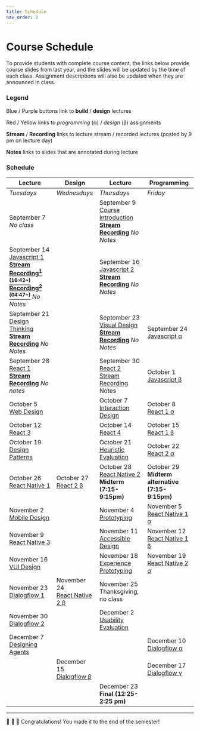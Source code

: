 ```yaml
---
title: Schedule
nav_order: 2
---
```


# Course Schedule

To provide students with complete course content, the links below provide course slides from last year, and the slides will be updated by the time of each class. Assignment descriptions will also be updated when they are announced in class.

### Legend

<a class="label label-blue" >Blue</a> / <a class="label label-purple" >Purple</a> buttons link to **build** / **design** lectures

<a class="label label-red" >Red</a> / <a class="label label-yellow">Yellow</a> links to _programming_ (&alpha;) / _design_ (&beta;) assignments

<a>**Stream**</a> / <a>**Recording**</a> links to lecture stream / recorded lectures (posted by 9 pm on lecture day)

<a>**Notes**</a> links to slides that are annotated during lecture

### Schedule

<table>
  <thead>
    <tr>
      <th><strong>Lecture</strong></th>
      <th><strong>Design</strong></th>
      <th><strong>Lecture</strong></th>
      <th><strong>Programming</strong></th>
    </tr>
  </thead>
  <tbody>
    <tr>
      <td><em>Tuesdays</em></td>
      <td><em>Wednesdays</em></td>
      <td><em>Thursdays</em></td>
      <td><em>Friday</em></td>
    </tr>
    <tr>
      <td>September 7<br />
        <em>No class</em></td>
      <td></td>
      <td>September 9<br />
        <span class="fs-3"><a target="_blank" class="btn" href="lectures/01-Course-Introduction.pdf">Course Introduction</a></span><br />
        <a target="_blank" href="https://uwmadison.zoom.us/j/91256253366?pwd=enRKSW1yL2JVMnJQZkU5clhVWlAyUT09"><strong>Stream</strong></a> <a target="_blank" href="https://uwmadison.zoom.us/rec/play/K90WV_NmGfNIwc9H6GO9YNePXIs8Iw_IEaY_BJXLI5F_OPO_HA8MSQgMoeu-aDZX5Pu18ETQRrCx4vt6.Vv0ERZTadvdeQSao"><strong>Recording</strong></a> <em>No Notes</em>
      </td>
      <td></td>
    </tr>
    <tr>
      <td>September 14<br />
        <span class="fs-3"><a target="_blank" class="btn btn-blue" href="lectures/02-Build-Javascript-1.pdf">Javascript 1</a></span><br />
        <a target="_blank" href="https://canvas.wisc.edu/courses/273395/external_tools/14065"><strong>Stream</strong></a>
        <strong><a target="_blank" href="https://uwmadison.zoom.us/rec/play/pN-JliqzmYE0OMacVtiJDyEVIPCHc7_ajkwR8Il_O4sUnl962egShsqZgrFipp5_M3JnW6Jz213ocP7T.P1YGrotO-GKFuvY3">Recording<sup>1 (16:42~)</sup></a> 
        <a target="_blank" href="https://uwmadison.zoom.us/rec/play/M_df8jbN10QZd0kzA6WPwR0pFYFLX4FoxA7ZeWGXx5hwK7_8dtZBYAl6TqY3dfjRNRh35eiyXKIhgOt4.6fNW456uM7rXi2hl">Recording<sup>2 (04:47~)</sup></a></strong> <em>No Notes</em>
      </td>
      <td></td>
      <td>September 16<br />
        <span class="fs-3"><a target="_blank" class="btn btn-blue" href="lectures/02-Build-Javascript-2.pdf">Javascript 2</a></span><br />
        <a target="_blank" href="https://canvas.wisc.edu/courses/273395/external_tools/14065"><strong>Stream</strong></a> <a target="_blank" href="https://uwmadison.zoom.us/rec/play/FcXdK6cioQd74JMxsY3_PDpXrEP3JaXxpytueEgeUoylB4DgeK41jubiA0h_WiXe0sVo1TjF-MEHIh3g.YnWNfTWGK4yrbYIh"><strong>Recording</strong></a> <em>No Notes</em>
      </td>
      <td></td>
    </tr>
    <tr>
      <td>September 21<br />
        <span class="fs-3"><a target="_blank" class="btn btn-purple" href="lectures/03-Design-Design-Thinking.pdf">Design Thinking</a></span><br />
        <a target="_blank" href="https://canvas.wisc.edu/courses/273395/external_tools/14065"><strong>Stream</strong></a> <a target="_blank" href="https://uwmadison.zoom.us/rec/play/wJIwp77VO8E3r3N3S6Ra3lagu4pz6nxhYkYzQHH4lzgALWP403I9RwFGMKHE97kea4TcFah8gGV9c02i.R-hrHTEB6y8W8iKe"><strong>Recording</strong></a> <em>No Notes</em>
      </td>
      <td></td>
      <td>September 23<br />
        <span class="fs-3"><a target="_blank" class="btn btn-purple" href="lectures/03-Design-Visual-Design.pdf">Visual Design</a></span><br />
        <a target="_blank" href="https://canvas.wisc.edu/courses/273395/external_tools/14065"><strong>Stream</strong></a> <a target="_blank" href="https://uwmadison.zoom.us/rec/play/pJVY73SsekWePvlss7XIYi6WckFjGRLjTMIqI5iktLzE72j0zIcbx-5VQgr96R0KG5tsOuAxIV3SYExe.o_3DCUyObocKXoBf"><strong>Recording</strong></a> <em>No Notes</em>
      </td>
      <td>September 24<br />
        <span class="fs-3"><a target="_blank" class="btn bg-red-200 text-grey-lt-000" href="https://canvas.wisc.edu/courses/273395/assignments/1353279">Javascript &alpha;</a></span>
      </td>
    </tr>
    <tr>
      <td>September 28<br />
        <span class="fs-3"><a target="_blank" class="btn btn-blue" href="lectures/04-Build-React-1.pdf">React 1</a></span><br />
        <a target="_blank" href="https://canvas.wisc.edu/courses/273395/external_tools/14065"><strong>Stream</strong></a> <a target="_blank" href="https://uwmadison.zoom.us/rec/play/Up3-TqndeKX8zWvyyRQhLwzNfveT2rQnCI0XmRcc0TJve_Oj4pnjxgtZ8fA-fLUeL0cU06IwoEiExVj_.14oliHjFmPWRph27"><strong>Recording</strong></a> <em>No notes</em>
      </td>
      <td></td>
      <td>September 30<br />
        <span class="fs-3"><a target="_blank" class="btn btn-blue" href="">React 2</a></span><br />
        <a target="_blank" href="https://canvas.wisc.edu/courses/273395/external_tools/14065">Stream</a> <a target="_blank" href="">Recording </a> <a>Notes</a>
      </td>
      <td>October 1<br />
        <span class="fs-3"><a target="_blank" class="btn bg-yellow-100 text-grey-dk-250" href="https://canvas.wisc.edu/courses/273395/assignments/1361137">Javascript &beta;</a></span>
      </td>
    </tr>
    <tr>
      <td>October 5<br />
        <span class="fs-3"><a target="_blank" class="btn btn-purple" href="">Web Design</a></span>
      </td>
      <td></td>
      <td>October 7<br />
        <span class="fs-3"><a target="_blank" class="btn btn-purple" href="">Interaction Design</a></span>
      </td>
      <td>October 8<br />
        <span class="fs-3"><a target="_blank" class="btn bg-red-200 text-grey-lt-000" href="">React 1 &alpha;</a></span>
      </td>
    </tr>
    <tr>
      <td>October 12<br />
        <span class="fs-3"><a target="_blank" class="btn btn-blue" href="">React 3</a></span>
      </td>
      <td></td>
      <td>October 14<br />
        <span class="fs-3"><a target="_blank" class="btn btn-blue" href="">React 4</a></span>
      </td>
      <td>October 15<br />
        <span class="fs-3"><a target="_blank" class="btn bg-yellow-100 text-grey-dk-250" href="">React 1 &beta;</a></span>
      </td>
    </tr>
    <tr>
      <td>October 19<br />
        <span class="fs-3"><a target="_blank" class="btn btn-purple" href="">Design Patterns</a></span>
      </td>
      <td></td>
      <td>October 21<br />
        <span class="fs-3"><a target="_blank" class="btn btn-purple" href="">Heuristic Evaluation</a></span>
      </td>
      <td>October 22<br />
        <span class="fs-3"><a target="_blank" class="btn bg-red-200 text-grey-lt-000" href="">React 2 &alpha;</a></span>
      </td>
    </tr>
    <tr>
      <td>October 26<br />
        <span class="fs-3"><a target="_blank" class="btn btn-blue" href="">React Native 1</a></span>
      </td>
      <td>October 27<br />
        <span class="fs-3"><a target="_blank" class="btn bg-yellow-100 text-grey-dk-250" href="">React 2 &beta;</a></span>
      </td>
      <td>October 28<br />
        <span class="fs-3"><a target="_blank" class="btn btn-blue" href="">React Native 2</a></span> <br />
        <strong>Midterm (7:15-9:15pm)</strong>
      </td>
      <td>October 29<br />
        <strong>Midterm alternative (7:15-9:15pm)</strong>
      </td>
    </tr>
    <tr>
      <td>November 2<br />
        <span class="fs-3"><a target="_blank" class="btn btn-purple" href="">Mobile Design</a></span>
      </td>
      <td></td>
      <td>November 4<br />
        <span class="fs-3"><a target="_blank" class="btn btn-purple" href="">Prototyping</a></span>
      </td>
      <td>November 5<br />
        <span class="fs-3"><a target="_blank" class="btn bg-red-200 text-grey-lt-000" href="">React Native 1 &alpha;</a></span>
      </td>
    </tr>
    <tr>
      <td>November 9<br />
        <span class="fs-3"><a target="_blank" class="btn btn-blue" href="">React Native 3</a></span>
      </td>
      <td></td>
      <td>November 11<br />
        <span class="fs-3"><a target="_blank" class="btn btn-purple" href="">Accessible Design</a><br /></span>
      </td>
      <td>November 12<br />
        <span class="fs-3"><a target="_blank" class="btn bg-yellow-100 text-grey-dk-250" href="">React Native 1 &beta;</a></span>
      </td>
    </tr>
    <tr>
      <td>November 16<br />
      <span class="fs-3"><a target="_blank" class="btn btn-purple" href="">VUI Design</a></span>
      </td>
      <td></td>
      <td>November 18<br />
        <span class="fs-3"><a target="_blank" class="btn btn-purple" href="">Experience Prototyping</a></span>
      </td>
      <td>November 19<br />
        <span class="fs-3"><a target="_blank" class="btn bg-red-200 text-grey-lt-000" href="">React Native 2 &alpha;</a></span>
      </td>
    </tr>
    <tr>
      <td>November 23<br />
        <span class="fs-3"><a target="_blank" class="btn btn-blue" href="">Dialogflow 1</a></span>
      </td>
      <td>November 24<br />
        <span class="fs-3"><a target="_blank" class="btn bg-yellow-100 text-grey-dk-250" href="">React Native 2 &beta;</a></span>
      </td>
      <td>November 25<br />
        <!--<span class="fs-3"><a target="_blank" class="btn btn-blue" href="">Dialogflow 2</a></span><br /> -->
        Thanksgiving, no class
      </td>
      <td></td>
    </tr>
    <tr>
      <td>November 30<br />
        <span class="fs-3"><a target="_blank" class="btn btn-blue" href="">Dialogflow 2</a></span>
      </td>
      <td>
      </td>
      <td>December 2<br />
        <span class="fs-3"><a target="_blank" class="btn btn-purple" href="">Usability Evaluation</a></span>
      </td>
      <td></td>
    </tr>
    <tr>
      <td>December 7<br />
        <span class="fs-3"><a target="_blank" class="btn btn-purple" href="">Designing Agents</a></span>
      </td>
      <td> </td>
      <td></td>
      <td>December 10<br />
        <span class="fs-3"><a target="_blank" class="btn bg-red-200 text-grey-lt-000" href="">Dialogflow &alpha;</a></span>
      </td>    
    </tr>
    <tr>
      <td></td>
      <td>December 15<br />
        <span class="fs-3"><a target="_blank" class="btn bg-yellow-100 text-grey-dk-250" href="">Dialogflow &beta;</a></span>
      </td>
      <td></td>
      <td>December 17<br />
        <span class="fs-3"><a target="_blank" class="btn bg-green-200 text-grey-lt-000" href="">Dialogflow &gamma;</a></span>
      </td> 
    </tr>
    <tr>
      <td></td>
      <td></td>
      <td> December 23 <br />
        <Strong>Final (12:25-2:25 pm)</Strong>
      </td>
       <td></td>
    </tr>
  </tbody>
</table>

---

🎉 🥳 🎊 Congratulations! You made it to the end of the semester!
